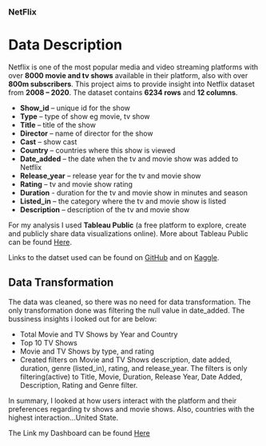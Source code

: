 ### NetFlix

# Data Description
Netflix is one of the most popular media and video streaming platforms with over **8000 movie and tv shows** available in their platform, also with over **800m subscribers**. This project aims to provide insight into Netflix dataset from **2008 – 2020**. The dataset contains **6234 rows** and **12 columns**.

* **Show_id** – unique id for the show
* **Type** – type of show eg movie, tv show
* **Title** – title of the show
* **Director** – name of director for the show
* **Cast** – show cast
* **Country** – countries where this show is viewed
* **Date_added** – the date when the tv and movie show was added to Netflix
* **Release_year** – release year for the tv and movie show
* **Rating** – tv and movie show rating
* **Duration** - duration for the tv and movie show in minutes and season
* **Listed_in** – the category where the tv and movie show is listed
* **Description** – description of the tv and movie show

For my analysis I used **Tableau Public** (a free platform to explore, create and publicly share data visualizations online). More about Tableau Public can be found [Here](https://www.tableau.com/products/public).

Links to the datset used can be found on [GitHub](https://github.com/prasertcbs/basic-dataset/blob/master/netflix_titles.csv) and on [Kaggle](https://www.kaggle.com/datasets/shivamb/netflix-shows).

## Data Transformation
The data was cleaned, so there was no need for data transformation. The only transformation done was filtering the null value in date_added.
The bussiness insights i looked out for are below:
* Total Movie and TV Shows by Year and Country
* Top 10 TV Shows
* Movie and TV Shows by type, and rating
* Created filters on Movie and TV Shows description, date added, duration, genre (listed_in), rating, and release_year. The filters is only filtering(active) to Title, Movie, Duration, Release Year, Date Added, Description, Rating and Genre filter.

In summary, I looked at how users interact with the platform and their preferences regarding tv shows and movie shows. Also, countries with the highest interaction…United State.

The Link my Dashboard can be found [Here](https://public.tableau.com/views/Netflix2_16941938655900/Netflix?:language=en-US&:display_count=n&:origin=viz_share_link)


